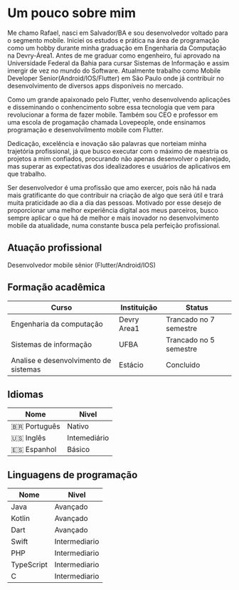 # Um pouco sobre mim

Me chamo Rafael, nasci em Salvador/BA e sou desenvolvedor voltado para o segmento mobile. Iniciei os estudos e prática na área de programação como um hobby
durante minha graduação em Engenharia da Computação na Devry-Área1. Antes de me graduar como engenheiro,
fui aprovado na Universidade Federal da Bahia para cursar Sistemas de Informação e assim imergir de vez
no mundo do Software. Atualmente trabalho como Mobile Developer Senior(Android/IOS/Flutter) em São Paulo
onde já contribuir
no desenvolvimento de diversos apps disponíveis no mercado. 

Como um grande apaixonado pelo Flutter,
venho desenvolvendo aplicações e disseminando o conhencimento sobre essa tecnologia que vem para
revolucionar a forma de fazer mobile. Também sou CEO e professor em uma escola de progamação chamada Lovepeople, onde ensinamos programação e desenvolvilmento mobile com Flutter.


Dedicação, excelência e inovação são palavras que norteiam minha trajetória profissional, já que busco
executar com o máximo de maestria os projetos a mim confiados, procurando não apenas desenvolver o
planejado, mas superar as expectativas dos idealizadores e usuários de aplicativos em que trabalho.


Ser desenvolvedor é uma profissão que amo exercer, pois não há nada mais gratificante do que contribuir
na criação de algo que será útil e trará muita praticidade ao dia a dia das pessoas. Motivado por esse
desejo de proporcionar uma melhor experiência digital aos meus parceiros, busco sempre aplicar o que há
de melhor e mais inovador no desenvolvimento mobile da atualidade, numa constante busca pela perfeição
profissional.

## Atuação profissional

Desenvolvedor mobile sênior (Flutter/Android/IOS)

## Formação acadêmica

| Curso    | Instituição | Status |
| -------- | ------- | ------- |
| Engenharia da computação | Devry Area1     | Trancado no 7 semestre |
| Sistemas de informação | UFBA     | Trancado no 5 semestre |
| Analise e desenvolvimento de sistemas | Estácio     | Concluido |

## Idiomas

| Nome    | Nivel |
| -------- | ------- |
| 🇧🇷 Português | Nativo     |
| 🇺🇸 Inglês  | Intemediário    |
| 🇪🇸 Espanhol    | Básico    |


## Linguagens de programação

| Nome    | Nivel |
| -------- | ------- |
| Java | Avançado     |
| Kotlin  | Avançado    |
| Dart    | Avançado    |
| Swift    | Intermediario    |
| PHP    | Intermediario    |
| TypeScript    | Intermediario    |
| C    | Intermediario    |
